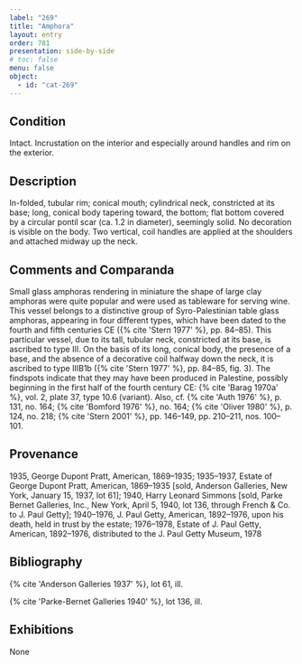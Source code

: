 ```yaml
---
label: "269"
title: "Amphora"
layout: entry
order: 781
presentation: side-by-side
# toc: false
menu: false
object:
  - id: "cat-269"
---
```


## Condition

Intact. Incrustation on the interior and especially around handles and rim on the exterior.

## Description

In-folded, tubular rim; conical mouth; cylindrical neck, constricted at its base; long, conical body tapering toward, the bottom; flat bottom covered by a circular pontil scar (ca. 1.2 in diameter), seemingly solid. No decoration is visible on the body. Two vertical, coil handles are applied at the shoulders and attached midway up the neck.

## Comments and Comparanda

Small glass amphoras rendering in miniature the shape of large clay amphoras were quite popular and were used as tableware for serving wine. This vessel belongs to a distinctive group of Syro-Palestinian table glass amphoras, appearing in four different types, which have been dated to the fourth and fifth centuries CE ({% cite 'Stern 1977' %}, pp. 84–85). This particular vessel, due to its tall, tubular neck, constricted at its base, is ascribed to type III. On the basis of its long, conical body, the presence of a base, and the absence of a decorative coil halfway down the neck, it is ascribed to type IIIB1b ({% cite 'Stern 1977' %}, pp. 84–85, fig. 3). The findspots indicate that they may have been produced in Palestine, possibly beginning in the first half of the fourth century CE: {% cite 'Barag 1970a' %}, vol. 2, plate 37, type 10.6 (variant). Also, cf. {% cite 'Auth 1976' %}, p. 131, no. 164; {% cite 'Bomford 1976' %}, no. 164; {% cite 'Oliver 1980' %}, p. 124, no. 218; {% cite 'Stern 2001' %}, pp. 146–149, pp. 210–211, nos. 100–101.

## Provenance

1935, George Dupont Pratt, American, 1869–1935; 1935–1937, Estate of George Dupont Pratt, American, 1869–1935 [sold, Anderson Galleries, New York, January 15, 1937, lot 61]; 1940, Harry Leonard Simmons [sold, Parke Bernet Galleries, Inc., New York, April 5, 1940, lot 136, through French & Co. to J. Paul Getty]; 1940–1976, J. Paul Getty, American, 1892–1976, upon his death, held in trust by the estate; 1976–1978, Estate of J. Paul Getty, American, 1892–1976, distributed to the J. Paul Getty Museum, 1978

## Bibliography

{% cite 'Anderson Galleries 1937' %}, lot 61, ill.

{% cite 'Parke-Bernet Galleries 1940' %}, lot 136, ill.

## Exhibitions

None